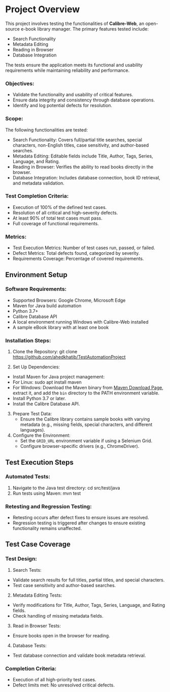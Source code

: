 # Project Overview

This project involves testing the functionalities of **Calibre-Web**, an open-source e-book library manager. The primary features tested include:

- Search Functionality
- Metadata Editing
- Reading in Browser
- Database Integration

The tests ensure the application meets its functional and usability requirements while maintaining reliability and performance.

### Objectives:

- Validate the functionality and usability of critical features.
- Ensure data integrity and consistency through database operations.
- Identify and log potential defects for resolution.

### Scope:

The following functionalities are tested:

- Search Functionality: Covers full/partial title searches, special characters, non-English titles, case sensitivity, and author-based searches.
- Metadata Editing: Editable fields include Title, Author, Tags, Series, Language, and Rating.
- Reading in Browser: Verifies the ability to read books directly in the browser.
- Database Integration: Includes database connection, book ID retrieval, and metadata validation.

### Test Completion Criteria:

- Execution of 100% of the defined test cases.
- Resolution of all critical and high-severity defects.
- At least 90% of total test cases must pass.
- Full coverage of functional requirements.

### Metrics:

- Test Execution Metrics: Number of test cases run, passed, or failed.
- Defect Metrics: Total defects found, categorized by severity.
- Requirements Coverage: Percentage of covered requirements.

## Environment Setup

### Software Requirements:

- Supported Browsers: Google Chrome, Microsoft Edge
- Maven for Java build automation
- Python 3.7+ 
- Calibre Database API
- A local environment running Windows with Calibre-Web installed
- A sample eBook library with at least one book

### Installation Steps:

1. Clone the Repository:
git clone https://github.com/ahedkhatib/TestAutomationProject

2. Set Up Dependencies:
- Install Maven for Java project management:
- For Linux: sudo apt install maven 
- For Windows: Download the Maven binary from [Maven Download Page](https://maven.apache.org/download.cgi), extract it, and add the `bin` directory to the PATH environment variable.
- Install Python 3.7 or later.
- Install the Calibre Database API.
3. Prepare Test Data:
   - Ensure the Calibre library contains sample books with varying metadata (e.g., missing fields, special characters, and different languages).
4. Configure the Environment:
   - Set the `GRID_URL` environment variable if using a Selenium Grid.
   - Configure browser-specific drivers (e.g., ChromeDriver).

## Test Execution Steps

### Automated Tests:

1. Navigate to the Java test directory:
cd src/test/java
2. Run tests using Maven:
mvn test

### Retesting and Regression Testing:

- Retesting occurs after defect fixes to ensure issues are resolved.
- Regression testing is triggered after changes to ensure existing functionality remains unaffected.

## Test Case Coverage

### Test Design:

1. Search Tests:
- Validate search results for full titles, partial titles, and special characters.
- Test case sensitivity and author-based searches.
2. Metadata Editing Tests:
- Verify modifications for Title, Author, Tags, Series, Language, and Rating fields.
- Check handling of missing metadata fields.
3. Read in Browser Tests:
- Ensure books open in the browser for reading.
4. Database Tests:
- Test database connection and validate book metadata retrieval.

### Completion Criteria:

- Execution of all high-priority test cases.
- Defect limits met: No unresolved critical defects.

